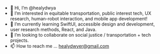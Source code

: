 - 👋 Hi, I’m @healydwya
- 👀 I’m interested in equitable transportation, public interest tech, UX research, human-robot interaction, and mobile app development!
- 🌱 I’m currently learning SwiftUI, accessible design and development, user research methods, React, and Java. 
- 💞️ I’m looking to collaborate on social justice / transportation + tech projects.
- 📫 How to reach me ... healydwyer@gmail.com

<!---
healydwya/healydwya is a ✨ special ✨ repository because its `README.md` (this file) appears on your GitHub profile.
You can click the Preview link to take a look at your changes.
--->
